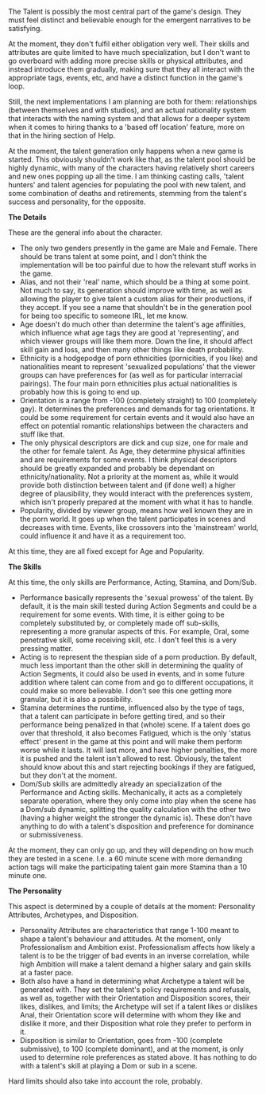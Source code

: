 The Talent is possibly the most central part of the game's design. They must feel distinct and believable enough for the emergent narratives to be satisfying.

At the moment, they don't fulfil either obligation very well. Their skills and attributes are quite limited to have much specialization, but I don't want to go overboard with adding more precise skills or physical attributes, and instead introduce them gradually, making sure that they all interact with the appropriate tags, events, etc, and have a distinct function in the game's loop.

Still, the next implementations I am planning are both for them: relationships (between themselves and with studios), and an actual nationality system that interacts with the naming system and that allows for a deeper system when it comes to hiring thanks to a 'based off location' feature, more on that in the hiring section of Help.

At the moment, the talent generation only happens when a new game is started. This obviously shouldn't work like that, as the talent pool should be highly dynamic, with many of the characters having relatively short careers and new ones popping up all the time. I am thinking casting calls, 'talent hunters' and talent agencies for populating the pool with new talent, and some combination of deaths and retirements, stemming from the talent's success and personality, for the opposite.



**The Details**

These are the general info about the character.

* The only two genders presently in the game are Male and Female. There should be trans talent at some point, and I don't think the implementation will be too painful due to how the relevant stuff works in the game.
* Alias, and not their 'real' name, which should be a thing at some point. Not much to say, its generation should improve with time, as well as allowing the player to give talent a custom alias for their productions, if they accept. If you see a name that shouldn't be in the generation pool for being too specific to someone IRL, let me know.
* Age doesn't do much other than determine the talent's age affinities, which influence what age tags they are good at 'representing', and which viewer groups will like them more. Down the line, it should affect skill gain and loss, and then many other things like death probability.
* Ethnicity is a hodgepodge of porn ethnicities (pornicities, if you like) and nationalities meant to represent 'sexualized populations' that the viewer groups can have preferences for (as well as for particular interracial pairings). The four main porn ethnicities plus actual nationalities is probably how this is going to end up.
* Orientation is a range from -100 (completely straight) to 100 (completely gay). It determines the preferences and demands for tag orientations. It could be some requirement for certain events and it would also have an effect on potential romantic relationships between the characters and stuff like that.
* The only physical descriptors are dick and cup size, one for male and the other for female talent. As Age, they determine physical affinities and are requirements for some events. I think physical descriptors should be greatly expanded and probably be dependant on ethnicity/nationality. Not a priority at the moment as, while it would provide both distinction between talent and (if done well) a higher degree of plausibility, they would interact with the preferences system, which isn't properly prepared at the moment with what it has to handle.
* Popularity, divided by viewer group, means how well known they are in the porn world. It goes up when the talent participates in scenes and decreases with time. Events, like crossovers into the 'mainstream' world, could influence it and have it as a requirement too.



At this time, they are all fixed except for Age and Popularity.



**The Skills**

At this time, the only skills are Performance, Acting, Stamina, and Dom/Sub.



* Performance basically represents the 'sexual prowess' of the talent. By default, it is the main skill tested during Action Segments and could be a requirement for some events. With time, it is either going to be completely substituted by, or completely made off sub-skills, representing a more granular aspects of this. For example, Oral, some penetrative skill, some receiving skill, etc. I don't feel this is a very pressing matter.
* Acting is to represent the thespian side of a porn production. By default, much less important than the other skill in determining the quality of Action Segments, it could also be used in events, and in some future addition where talent can come from and go to different occupations, it could make so more believable. I don't see this one getting more granular, but it is also a possibility.
* Stamina determines the runtime, influenced also by the type of tags, that a talent can participate in before getting tired, and so their performance being penalized in that (whole) scene. If a talent does go over that threshold, it also becomes Fatigued, which is the only 'status effect' present in the game at this point and will make them perform worse while it lasts. It will last more, and have higher penalties, the more it is pushed and the talent isn't allowed to rest. Obviously, the talent should know about this and start rejecting bookings if they are fatigued, but they don't at the moment.
* Dom/Sub skills are admittedly already an specialization of the Performance and Acting skills. Mechanically, it acts as a completely separate operation, where they only come into play when the scene has a Dom/sub dynamic, splitting the quality calculation with the other two (having a higher weight the stronger the dynamic is). These don't have anything to do with a talent's disposition and preference for dominance or submissiveness.



At the moment, they can only go up, and they will depending on how much they are tested in a scene. I.e. a 60 minute scene with more demanding action tags will make the participating talent gain more Stamina than a 10 minute one.



**The Personality**

This aspect is determined by a couple of details at the moment: Personality Attributes, Archetypes, and Disposition.



* Personality Attributes are characteristics that range 1-100 meant to shape a talent's behaviour and attitudes. At the moment, only Professionalism and Ambition exist. Professionalism affects how likely a talent is to be the trigger of bad events in an inverse correlation, while high Ambition will make a talent demand a higher salary and gain skills at a faster pace.
* Both also have a hand in determining what Archetype a talent will be generated with. They set the talent's policy requirements and refusals, as well as, together with their Orientation and Disposition scores, their likes, dislikes, and limits; the Archetype will set if a talent likes or dislikes Anal, their Orientation score will determine with whom they like and dislike it more, and their Disposition what role they prefer to perform in it.
* Disposition is similar to Orientation, goes from -100 (complete submissive), to 100 (complete dominant), and at the moment, is only used to determine role preferences as stated above. It has nothing to do with a talent's skill at playing a Dom or sub in a scene.



Hard limits should also take into account the role, probably.

